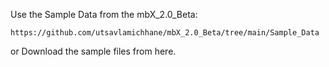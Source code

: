 Use the Sample Data from the mbX_2.0_Beta:

```
https://github.com/utsavlamichhane/mbX_2.0_Beta/tree/main/Sample_Data
```

or Download the sample files from here. 
